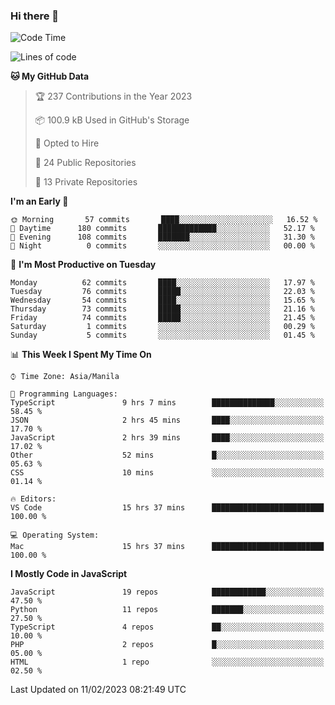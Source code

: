 ### Hi there 👋

<!--START_SECTION:waka-->
![Code Time](http://img.shields.io/badge/Code%20Time-78%20hrs%2037%20mins-blue)

![Lines of code](https://img.shields.io/badge/From%20Hello%20World%20I%27ve%20Written-73%20Thousand%20lines%20of%20code-blue)

**🐱 My GitHub Data** 

> 🏆 237 Contributions in the Year 2023
 > 
> 📦 100.9 kB Used in GitHub's Storage 
 > 
> 💼 Opted to Hire
 > 
> 📜 24 Public Repositories 
 > 
> 🔑 13 Private Repositories  
 > 
**I'm an Early 🐤** 

```text
🌞 Morning       57 commits       ████░░░░░░░░░░░░░░░░░░░░░   16.52 % 
🌆 Daytime      180 commits       █████████████░░░░░░░░░░░░   52.17 % 
🌃 Evening      108 commits       ███████░░░░░░░░░░░░░░░░░░   31.30 % 
🌙 Night          0 commits       ░░░░░░░░░░░░░░░░░░░░░░░░░   00.00 % 

```
📅 **I'm Most Productive on Tuesday** 

```text
Monday          62 commits       ████░░░░░░░░░░░░░░░░░░░░░   17.97 % 
Tuesday         76 commits       █████░░░░░░░░░░░░░░░░░░░░   22.03 % 
Wednesday       54 commits       ████░░░░░░░░░░░░░░░░░░░░░   15.65 % 
Thursday        73 commits       █████░░░░░░░░░░░░░░░░░░░░   21.16 % 
Friday          74 commits       █████░░░░░░░░░░░░░░░░░░░░   21.45 % 
Saturday         1 commits       ░░░░░░░░░░░░░░░░░░░░░░░░░   00.29 % 
Sunday           5 commits       ░░░░░░░░░░░░░░░░░░░░░░░░░   01.45 % 

```


📊 **This Week I Spent My Time On** 

```text
⌚︎ Time Zone: Asia/Manila

💬 Programming Languages: 
TypeScript               9 hrs 7 mins        ██████████████░░░░░░░░░░░   58.45 % 
JSON                     2 hrs 45 mins       ████░░░░░░░░░░░░░░░░░░░░░   17.70 % 
JavaScript               2 hrs 39 mins       ████░░░░░░░░░░░░░░░░░░░░░   17.02 % 
Other                    52 mins             █░░░░░░░░░░░░░░░░░░░░░░░░   05.63 % 
CSS                      10 mins             ░░░░░░░░░░░░░░░░░░░░░░░░░   01.14 % 

🔥 Editors: 
VS Code                  15 hrs 37 mins      █████████████████████████   100.00 % 

💻 Operating System: 
Mac                      15 hrs 37 mins      █████████████████████████   100.00 % 

```

**I Mostly Code in JavaScript** 

```text
JavaScript               19 repos            ████████████░░░░░░░░░░░░░   47.50 % 
Python                   11 repos            ███████░░░░░░░░░░░░░░░░░░   27.50 % 
TypeScript               4 repos             ██░░░░░░░░░░░░░░░░░░░░░░░   10.00 % 
PHP                      2 repos             █░░░░░░░░░░░░░░░░░░░░░░░░   05.00 % 
HTML                     1 repo              ░░░░░░░░░░░░░░░░░░░░░░░░░   02.50 % 

```



 Last Updated on 11/02/2023 08:21:49 UTC
<!--END_SECTION:waka-->
